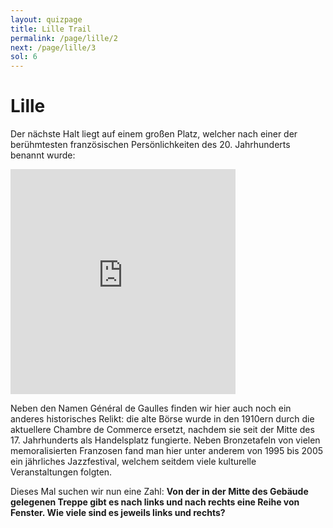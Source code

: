 ```yaml
---
layout: quizpage
title: Lille Trail
permalink: /page/lille/2
next: /page/lille/3
sol: 6
---
```


# Lille

Der nächste Halt liegt auf einem großen Platz, welcher nach einer der berühmtesten französischen Persönlichkeiten
des 20. Jahrhunderts benannt wurde:

<iframe src="https://www.google.com/maps/embed?pb=!1m17!1m12!1m3!1d1001.3253466367594!2d3.0635959057416975!3d50.636766130986885!2m3!1f0!2f0!3f0!3m2!1i1024!2i768!4f13.1!3m2!1m1!2zNTDCsDM4JzEyLjMiTiAzwrAwMyc0OC45IkU!5e0!3m2!1sfr!2sch!4v1725184467191!5m2!1sfr!2sch" width="360" height="360" style="border:0;" allowfullscreen="" loading="lazy" referrerpolicy="no-referrer-when-downgrade"></iframe>

Neben den Namen Général de Gaulles finden wir hier auch noch ein anderes historisches Relikt: die alte Börse wurde in
den 1910ern durch die aktuellere Chambre de Commerce ersetzt, nachdem sie seit der Mitte des 17. Jahrhunderts als
Handelsplatz fungierte. Neben Bronzetafeln von vielen memoralisierten Franzosen fand man hier unter anderem von 1995 bis
2005 ein jährliches Jazzfestival, welchem seitdem viele kulturelle Veranstaltungen folgten.

Dieses Mal suchen wir nun eine Zahl: **Von der in der Mitte des Gebäude gelegenen Treppe gibt es nach links und nach
rechts eine Reihe von Fenster. Wie viele sind es jeweils links und rechts?**
